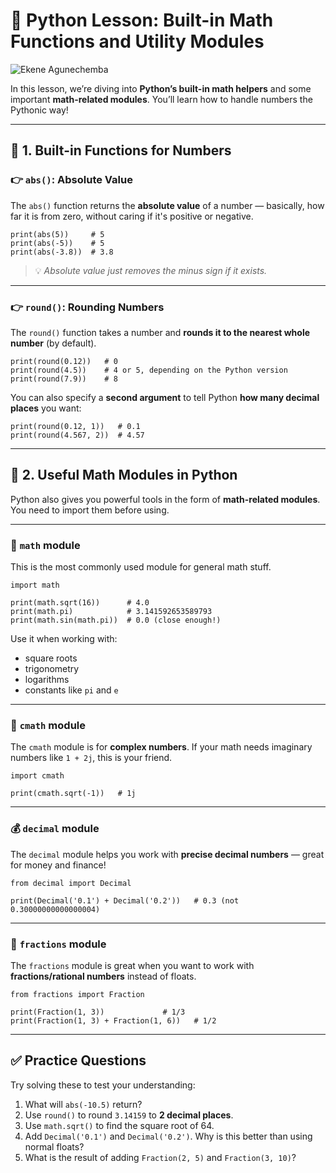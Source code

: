 # 🧠 Python Lesson: Built-in Math Functions and Utility Modules

![Ekene Agunechemba](https://agunechembaekene.wordpress.com/wp-content/uploads/2025/05/an-educational-illustration-showing-a-python-code-editor-with-highlighted-functions-like-abs-roun.jpeg)

In this lesson, we’re diving into **Python’s built-in math helpers** and some important **math-related modules**. You’ll learn how to handle numbers the Pythonic way!

---

## 🔹 1. Built-in Functions for Numbers

### 👉 `abs()`: Absolute Value

The `abs()` function returns the **absolute value** of a number — basically, how far it is from zero, without caring if it's positive or negative.

```
print(abs(5))     # 5
print(abs(-5))    # 5
print(abs(-3.8))  # 3.8
```

> 💡 *Absolute value just removes the minus sign if it exists.*

---

### 👉 `round()`: Rounding Numbers

The `round()` function takes a number and **rounds it to the nearest whole number** (by default).

```
print(round(0.12))   # 0
print(round(4.5))    # 4 or 5, depending on the Python version
print(round(7.9))    # 8
```

You can also specify a **second argument** to tell Python **how many decimal places** you want:

```
print(round(0.12, 1))   # 0.1
print(round(4.567, 2))  # 4.57
```

---

## 🔹 2. Useful Math Modules in Python

Python also gives you powerful tools in the form of **math-related modules**. You need to import them before using.

---

### 🧮 `math` module

This is the most commonly used module for general math stuff.

```
import math

print(math.sqrt(16))      # 4.0
print(math.pi)            # 3.141592653589793
print(math.sin(math.pi))  # 0.0 (close enough!)
```

Use it when working with:

* square roots
* trigonometry
* logarithms
* constants like `pi` and `e`

---

### 🔢 `cmath` module

The `cmath` module is for **complex numbers**. If your math needs imaginary numbers like `1 + 2j`, this is your friend.

```
import cmath

print(cmath.sqrt(-1))   # 1j
```

---

### 💰 `decimal` module

The `decimal` module helps you work with **precise decimal numbers** — great for money and finance!

```
from decimal import Decimal

print(Decimal('0.1') + Decimal('0.2'))   # 0.3 (not 0.30000000000000004)
```

---

### 🧮 `fractions` module

The `fractions` module is great when you want to work with **fractions/rational numbers** instead of floats.

```
from fractions import Fraction

print(Fraction(1, 3))             # 1/3
print(Fraction(1, 3) + Fraction(1, 6))   # 1/2
```

---

## ✅ Practice Questions

Try solving these to test your understanding:

1. What will `abs(-10.5)` return?
2. Use `round()` to round `3.14159` to **2 decimal places**.
3. Use `math.sqrt()` to find the square root of 64.
4. Add `Decimal('0.1')` and `Decimal('0.2')`. Why is this better than using normal floats?
5. What is the result of adding `Fraction(2, 5)` and `Fraction(3, 10)`?
